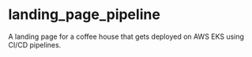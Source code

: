 # landing_page_pipeline
A landing page for a coffee house that gets deployed on AWS EKS using CI/CD pipelines.

